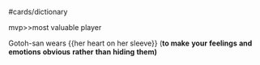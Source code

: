#cards/dictionary 

mvp>>most valuable player <!--SR:!2024-01-31,10,272-->

Gotoh-san wears {{her heart on her sleeve}} (**to make** **your** **feelings** **and** **emotions** **obvious** **rather** **than** **hiding** **them)** <!--SR:!2024-02-25,27,270--> 
